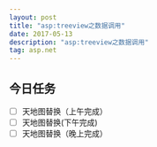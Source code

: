 ```yaml
---
layout: post
title: "asp:treeview之数据调用"
date: 2017-05-13
description: "asp:treeview之数据调用"
tag: asp.net
---   
```


## 今日任务
- [ ] 天地图替换（上午完成）
- [ ] 天地图替换(下午完成)
- [ ] 天地图替换（晚上完成）